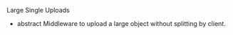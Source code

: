 Large Single Uploads

* abstract
Middleware to upload a large object without splitting by client.     
